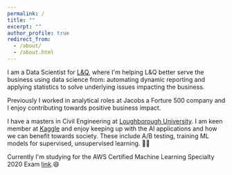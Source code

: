 ```yaml
---
permalink: /
title: ""
excerpt: ""
author_profile: true
redirect_from: 
  - /about/
  - /about.html
---
```


I am a Data Scientist for [L&Q](https://www.lqgroup.org.uk/), where I'm helping L&Q better serve the business using data science from: automating dynamic reporting and applying statistics to solve underlying issues impacting the business.

Previously I worked in analytical roles at Jacobs a Forture 500 company and I enjoy contributing towards positive business impact.

I have a masters in Civil Engineering at [Loughborough University](https://www.lboro.ac.uk/study/undergraduate/courses/a-z/civil-engineering-meng/). I am keen member at [Kaggle](https://www.kaggle.com/richieone13) and enjoy keeping up with the AI applications and how we can benefit towards society. These include A/B testing, training ML models for supervised, unsupervised learning. 🤖💬

Currently I'm studying for the AWS Certified Machine Learning Specialty 2020 Exam [link](https://aws.amazon.com/certification/certified-machine-learning-specialty/).😄
